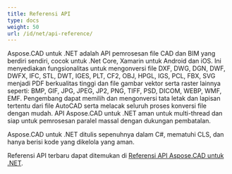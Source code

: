 ```yaml
---
title: Referensi API
type: docs
weight: 50
url: /id/net/api-reference/
---
```


Aspose.CAD untuk .NET adalah API pemrosesan file CAD dan BIM yang berdiri sendiri, cocok untuk .Net Core, Xamarin untuk Android dan iOS.
Ini menyediakan fungsionalitas untuk mengonversi file DXF, DWG, DGN, DWF, DWFX, IFC, STL, DWT, IGES, PLT, CF2, OBJ, HPGL, IGS, PCL, FBX, SVG menjadi PDF berkualitas tinggi dan file gambar vektor serta raster lainnya seperti: BMP, GIF, JPG, JPEG, JP2, PNG, TIFF, PSD, DICOM, WEBP, WMF, EMF.
Pengembang dapat memilih dan mengonversi tata letak dan lapisan tertentu dari file AutoCAD serta melacak seluruh proses konversi file dengan mudah.
API Aspose.CAD untuk .NET aman untuk multi-thread dan siap untuk pemrosesan paralel massal dengan dukungan pembatalan.

Aspose.CAD untuk .NET ditulis sepenuhnya dalam C#, mematuhi CLS, dan hanya berisi kode yang dikelola yang aman.

Referensi API terbaru dapat ditemukan di [Referensi API Aspose.CAD untuk .NET](https://reference.aspose.com/cad/net/).
